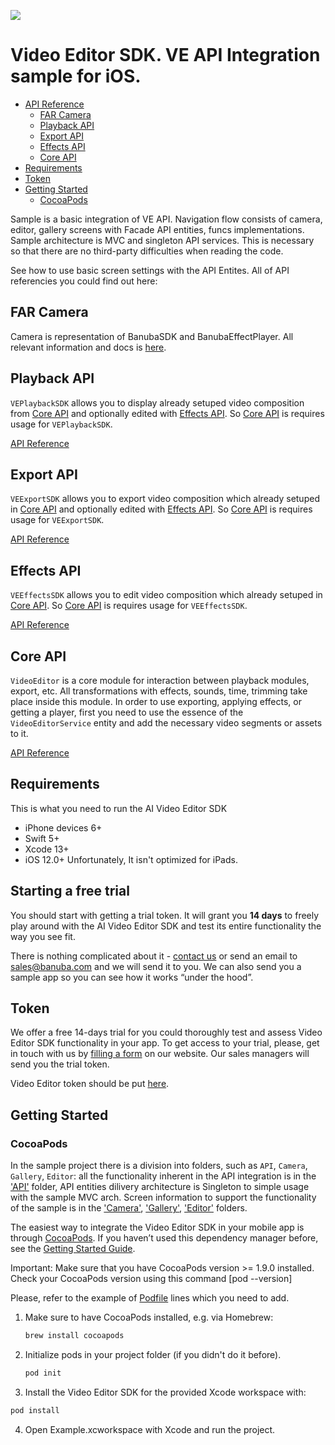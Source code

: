 [![](https://www.banuba.com/hubfs/Banuba_November2018/Images/Banuba%20SDK.png)](https://www.banuba.com/video-editor-sdk)

# Video Editor SDK. VE API Integration sample for iOS.

- [API Reference](#API-Reference)
    + [FAR Camera](#FAR-Camera)
    + [Playback API](#Playback-API)
    + [Export API](#Export-API)
    + [Effects API](#Effects-API)
    + [Core API](#Core-API)
- [Requirements](#Requirements)
- [Token](#Token)
- [Getting Started](#Getting-Started)
    + [CocoaPods](#CocoaPods)


Sample is a basic integration of VE API. Navigation flow consists of camera, editor, gallery screens with Facade API entities, funcs implementations. Sample architecture is MVC and singleton API services. This is necessary so that there are no third-party difficulties when reading the code.

See how to use basic screen settings with the API Entites. All of API referencies you could find out here:

## FAR Camera

Camera is representation of BanubaSDK and BanubaEffectPlayer. All relevant information and docs is [here](https://docs.banuba.com/face-ar-sdk-v1/ios/ios_overview).

## Playback API

`VEPlaybackSDK` allows you to display already setuped video composition from [Core API](https://github.com/Banuba/VideoEditor-iOS) and optionally edited with [Effects API](https://github.com/Banuba/BanubaVideoEditorEffectsSDK-iOS). So [Core API](https://github.com/Banuba/VideoEditor-iOS) is requires usage for `VEPlaybackSDK`.

[API Reference](https://github.com/Banuba/VEPlaybackSDK-iOS)

## Export API

`VEExportSDK` allows you to export video composition which already setuped in [Core API](https://github.com/Banuba/VideoEditor-iOS) and optionally edited with [Effects API](https://github.com/Banuba/BanubaVideoEditorEffectsSDK-iOS). So [Core API](https://github.com/Banuba/VideoEditor-iOS) is requires usage for `VEExportSDK`.

[API Reference](https://github.com/Banuba/VEExportSDK-iOS)

## Effects API

`VEEffectsSDK` allows you to edit video composition which already setuped in [Core API](https://github.com/Banuba/VideoEditor-iOS). So [Core API](https://github.com/Banuba/VideoEditor-iOS) is requires usage for `VEEffectsSDK`.

[API Reference](https://github.com/Banuba/BanubaVideoEditorEffectsSDK-iOS)


## Core API

`VideoEditor` is a core module for interaction between playback modules, export, etc. All transformations with effects, sounds, time, trimming take place inside this module. In order to use exporting, applying effects, or getting a player, first you need to use the essence of the `VideoEditorService` entity and add the necessary video segments or assets to it.

[API Reference](https://github.com/Banuba/VideoEditor-iOS)

## Requirements
This is what you need to run the AI Video Editor SDK

- iPhone devices 6+
- Swift 5+
- Xcode 13+
- iOS 12.0+
Unfortunately, It isn't optimized for iPads.

## Starting a free trial

You should start with getting a trial token. It will grant you **14 days** to freely play around with the AI Video Editor SDK and test its entire functionality the way you see fit.

There is nothing complicated about it - [contact us](https://www.banuba.com/video-editor-sdk) or send an email to sales@banuba.com and we will send it to you. We can also send you a sample app so you can see how it works “under the hood”.

## Token 
We offer а free 14-days trial for you could thoroughly test and assess Video Editor SDK functionality in your app. To get access to your trial, please, get in touch with us by [filling a form](https://www.banuba.com/video-editor-sdk) on our website. Our sales managers will send you the trial token.

Video Editor token should be put [here](https://github.com/Banuba/ve-api-ios-integration-sample/blob/6459c63eb529042601a7e61c474d7f83badc27d6/VEAPISample/VEAPISample/AppDelegate.swift#L12).

## Getting Started
### CocoaPods

In the sample project there is a division into folders, such as `API`, `Camera`, `Gallery`, `Editor`: all the functionality inherent in the API integration is in the ['API'](https://github.com/Banuba/ve-api-ios-integration-sample/tree/master/VEAPISample/VEAPISample/API) folder, API entities dilivery architecture is Singleton to simple usage with the sample MVC arch. Screen information to support the functionality of the sample is in the ['Camera'](https://github.com/Banuba/ve-api-ios-integration-sample/tree/master/VEAPISample/VEAPISample/Camera), ['Gallery'](https://github.com/Banuba/ve-api-ios-integration-sample/tree/master/VEAPISample/VEAPISample/Gallery), ['Editor'](https://github.com/Banuba/ve-api-ios-integration-sample/tree/master/VEAPISample/VEAPISample/Editor) folders.

The easiest way to integrate the Video Editor SDK in your mobile app is through [CocoaPods](https://cocoapods.org). If you haven’t used this dependency manager before, see the [Getting Started Guide](https://guides.cocoapods.org/using/getting-started.html).

Important: Make sure that you have CocoaPods version >= 1.9.0 installed. Check your CocoaPods version using this command [pod --version]

Please, refer to the example of [Podfile](https://github.com/Banuba/ve-api-ios-integration-sample/blob/master/VEAPISample/Podfile) lines which you need to add.

1. Make sure to have CocoaPods installed, e.g. via Homebrew:
   ```sh
   brew install cocoapods 
   ```
2. Initialize pods in your project folder (if you didn't do it before).
   ```sh
   pod init
   ```
3. Install the Video Editor SDK for the provided Xcode workspace with:
```sh
pod install
```
4. Open Example.xcworkspace with Xcode and run the project.  

